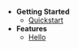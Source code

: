 * **Getting Started**
    * [Quickstart](content/quickstart.md)
* **Features**
    * [Hello](content/hello.md)
